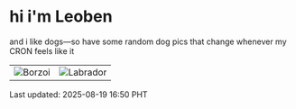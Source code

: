 # hi i'm Leoben

and i like dogs—so have some random dog pics that change whenever my CRON feels like it

|  |  |
|--------|----------|
| ![Borzoi](https://random-dog-vercel.vercel.app/api/random-borzoi?v=1755593430) | ![Labrador](https://random-dog-vercel.vercel.app/api/random-labrador?v=1755593430) |

Last updated: 2025-08-19 16:50 PHT
